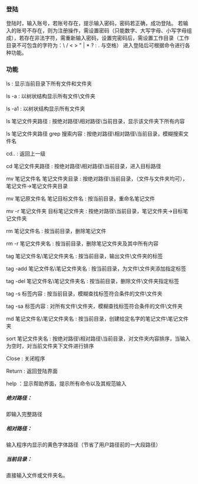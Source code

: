 ### 登陆

登陆时，输入账号，若账号存在，提示输入密码，密码若正确，成功登陆。 若输入的账号不存在，则为注册操作，需设置密码（只能数字、大写字母、小写字母组成），若存在非法字符，需重新输入密码，设置完密码后，需设置工作目录（工作目录不可包含的字符为：\ /  < > " | * ? : . 与空格） 进入登陆后可根据命令进行各种功能。   

### 功能

 ls :	显示当前目录下所有文件和文件夹

 ls  -a :	以树状结构显示所有文件\\文件夹

ls  -a1 :	以树状结构显示所有文件夹

ls  笔记文件夹路径 :	按绝对路径\\相对路径\\当前目录，显示该文件夹下所有内容

ls  笔记文件夹路径  grep  搜索内容 :	按绝对路径\\相对路径\\当前目录，模糊搜索文件名

cd.. :	返回上一级

cd  笔记文件夹路径 :	按绝对路径\\相对路径\\当前目录，进入目标路径

mv  笔记文件名  笔记文件夹目录 :	按绝对路径\\当前目录，（文件与文件夹均可），笔记文件->笔记文件夹目录

mv  笔记原文件名  笔记目标文件名 :	按当前目录，重命名笔记文件

mv  -r  笔记文件夹  目标笔记文件夹 :	按绝对路径\\当前目录，笔记文件夹->目标笔记文件夹

 rm  笔记文件名 :	按当前目录，删除笔记文件

rm  -r  笔记文件夹名 :	按当前目录，删除笔记文件夹及其中所有内容

tag  笔记文件名\\笔记文件夹名 :	按当前目录，输出文件\\文件夹的标签

tag  -add  笔记文件名\\笔记文件夹名 :	按当前目录，为文件\\文件夹添加指定标签

tag  -del  笔记文件名\\笔记文件夹名 :	按当前目录，删除文件\\文件夹指定标签

tag  -s  标签内容 :	按当前目录，模糊查找标签符合条件的文件\\文件夹

tag  -sa  标签内容 :	对所有文件\\文件夹，模糊查找标签符合条件的文件\\文件夹

md  笔记文件名\\笔记文件夹名 :	按当前目录，创建给定名字的笔记文件\\笔记文件夹

 sort  笔记文件夹名 :	按绝对路径\\相对路径\\当前目录，对文件夹内容排序，当输入为空时，对当前文件夹下文件进行排序

Close :	关闭程序

Return :	返回登陆界面

help ：显示帮助界面，提示所有命令以及其规范输入

##### 绝对路径：

即输入完整路径 

##### 相对路径：

输入程序内显示的黄色字体路径（节省了用户路径前的一大段路径） 

##### 当前目录：

直接输入文件或文件夹名。 